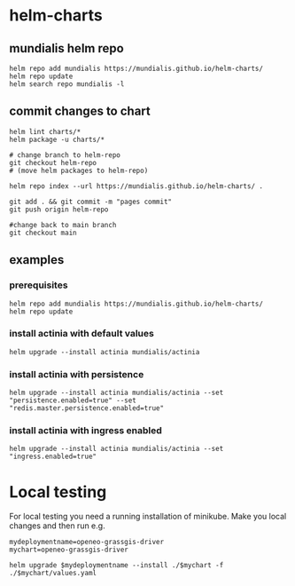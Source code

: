 # helm-charts

## mundialis helm repo

    helm repo add mundialis https://mundialis.github.io/helm-charts/
    helm repo update
    helm search repo mundialis -l

## commit changes to chart

    helm lint charts/*
    helm package -u charts/*

    # change branch to helm-repo
    git checkout helm-repo
    # (move helm packages to helm-repo)

    helm repo index --url https://mundialis.github.io/helm-charts/ .

    git add . && git commit -m "pages commit"
    git push origin helm-repo

    #change back to main branch
    git checkout main

## examples

### prerequisites
    helm repo add mundialis https://mundialis.github.io/helm-charts/
    helm repo update

### install actinia with default values
    helm upgrade --install actinia mundialis/actinia

### install actinia with persistence
    helm upgrade --install actinia mundialis/actinia --set "persistence.enabled=true" --set "redis.master.persistence.enabled=true"

### install actinia with ingress enabled
    helm upgrade --install actinia mundialis/actinia --set "ingress.enabled=true"


# Local testing

For local testing you need a running installation of minikube.
Make you local changes and then run e.g.

    mydeploymentname=openeo-grassgis-driver
    mychart=openeo-grassgis-driver

    helm upgrade $mydeploymentname --install ./$mychart -f ./$mychart/values.yaml
